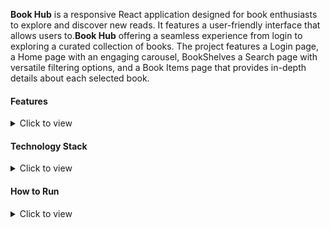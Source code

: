 **Book Hub** is a responsive React application designed for book enthusiasts to explore and discover new reads. It features a user-friendly interface that allows users to.**Book Hub** offering a seamless experience from login to exploring a curated collection of books. The project features a Login page, a Home page with an engaging carousel, BookShelves a Search page with versatile filtering options, and a Book Items page that provides in-depth details about each selected book.

#### Features

<details>
<summary>Click to view</summary>

- Login Page

  - Users must provide correct login credentials to access the application.
  - Ensures a secure entry into the BookHub platform.
  - Login credentials
    - username: rahul
    - password: rahul@2021

- Home Page

  - Welcomes users with an aesthetically pleasing carousel powered by React Slick.
  - Allows users to click on books within the carousel for more details.

- Browse and search for books

  - Displays a variety of books with filtering options.
  - Filters include "Read," "Currently Reading," "Finished," and more, along with category-based filters.
  - Enhances user experience by providing easy navigation through diverse book options.

- Explore book details
  - View detailed information about each book, including author, synopsis, rating, reviews, and more.
  - Users can easily explore and understand the essence of each book.

</details>

#### Technology Stack

<details>
<summary>Click to view</summary>

- Frontend

  - Developed using React for a dynamic and responsive user interface.
  - Utilized React Slick for the engaging book carousel.

- Backend

  - Powered by Node.js and Express.js to handle server-side logic.

- Responsive Design
  - The UI adapts seamlessly to different devices, ensuring a consistent and user-friendly experience across desktops, and mobile devices.
  </details>

#### How to Run

<details>

<summary>Click to view</summary>

- Clone the repository to your local machine.
- Navigate to the project directory in the terminal.
- Run npm install to install the required dependencies.
- Start the development server using npm start.
- Open your web browser and access the application at http://localhost:3000.
</details>
